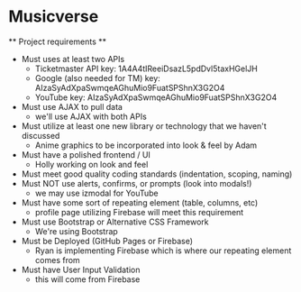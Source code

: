 # Musicverse

** Project requirements **
* Must uses at least two APIs
  * Ticketmaster API key: 1A4A4tIReeiDsazL5pdDvl5taxHGelJH
  * Google (also needed for TM) key: AIzaSyAdXpaSwmqeAGhuMio9FuatSPShnX3G2O4
  * YouTube key: AIzaSyAdXpaSwmqeAGhuMio9FuatSPShnX3G2O4
* Must use AJAX to pull data
  * we'll use AJAX with both APIs
* Must utilize at least one new library or technology that we haven't discussed
  * Anime graphics to be incorporated into look & feel by Adam
* Must have a polished frontend / UI
  * Holly working on look and feel
* Must meet good quality coding standards (indentation, scoping, naming)
* Must NOT use alerts, confirms, or prompts (look into modals!)
  * we may use izmodal for YouTube
* Must have some sort of repeating element (table, columns, etc)
  * profile page utilizing Firebase will meet this requirement
* Must use Bootstrap or Alternative CSS Framework
  * We're using Bootstrap
* Must be Deployed (GitHub Pages or Firebase)
   * Ryan is implementing Firebase which is where our repeating element comes from
* Must have User Input Validation
  * this will come from Firebase

